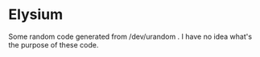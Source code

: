 # Elysium  
Some random code generated from /dev/urandom . I have no idea what's the purpose of these code.
